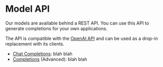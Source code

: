 # Model API

Our models are available behind a REST API. You can use this API to generate completions for your own applications.

The API is compatible with the [OpenAI API](https://beta.openai.com/docs/api-reference/introduction) and can be used as a drop-in replacement with its clients.

* [Chat Completions](model-api.md): blah blah
* [Completions](model-api-1.md) (Advanced): blah blah
